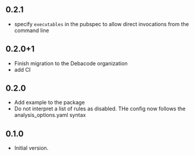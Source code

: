 ## 0.2.1
- specify `executables` in the pubspec to allow direct invocations from the command line

## 0.2.0+1

- Finish migration to the Debacode organization
- add CI

## 0.2.0

- Add example to the package
- Do not interpret a list of rules as disabled. THe config now follows the analysis_options.yaml syntax

## 0.1.0

- Initial version.
